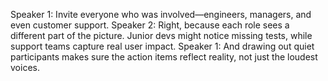 Speaker 1: Invite everyone who was involved—engineers, managers, and even customer support.
Speaker 2: Right, because each role sees a different part of the picture. Junior devs might notice missing tests, while support teams capture real user impact.
Speaker 1: And drawing out quiet participants makes sure the action items reflect reality, not just the loudest voices.
